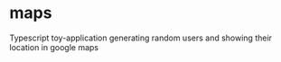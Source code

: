 # maps
Typescript toy-application generating random users and showing their location in google maps
